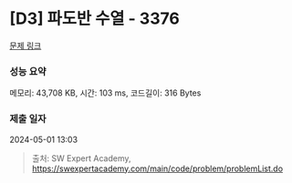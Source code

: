 # [D3] 파도반 수열 - 3376 

[문제 링크](https://swexpertacademy.com/main/code/problem/problemDetail.do?contestProbId=AWD3Y27q3QIDFAUZ) 

### 성능 요약

메모리: 43,708 KB, 시간: 103 ms, 코드길이: 316 Bytes

### 제출 일자

2024-05-01 13:03



> 출처: SW Expert Academy, https://swexpertacademy.com/main/code/problem/problemList.do